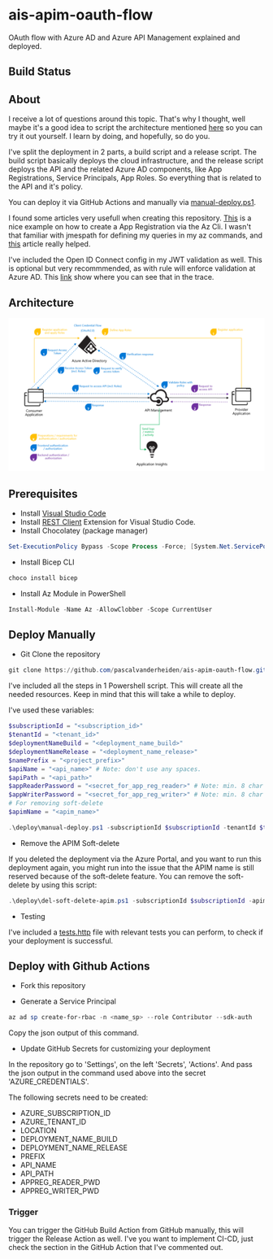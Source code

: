 # ais-apim-oauth-flow
OAuth flow with Azure AD and Azure API Management explained and deployed.

## Build Status

## About

I receive a lot of questions around this topic. That's why I thought, well maybe it's a good idea to script the architecture mentioned [here](https://docs.microsoft.com/en-us/azure/api-management/api-management-howto-protect-backend-with-aad) so you can try it out yourself. I learn by doing, and hopefully, so do you.

I've split the deployment in 2 parts, a build script and a release script. The build script basically deploys the cloud infrastructure, and the release script deploys the API and the related Azure AD components, like App Registrations, Service Principals, App Roles. So everything that is related to the API and it's policy.

You can deploy it via GitHub Actions and manually via [manual-deploy.ps1](deploy/manual-deploy.ps1).

I found some articles very usefull when creating this repository. [This](https://docs.microsoft.com/en-us/azure/healthcare-apis/register-application-cli-rest) is a nice example on how to create a App Registration via the Az Cli.
I wasn't that familiar with jmespath for defining my queries in my az commands, and [this](https://www.azurecitadel.com/cli/jmespath/) article really helped.

I've included the Open ID Connect config in my JWT validation as well. This is optional but very recommmended, as with rule will enforce validation at Azure AD. This [link](https://techcommunity.microsoft.com/t5/azure-paas-blog/restricting-api-management-access-to-users-through-aad/ba-p/2116259) show where you can see that in the trace.

## Architecture

![ais-apim-oauth-flow](docs/images/arch.png)

## Prerequisites

* Install [Visual Studio Code](https://code.visualstudio.com/download)
* Install [REST Client](https://marketplace.visualstudio.com/items?itemName=humao.rest-client) Extension for Visual Studio Code.
* Install Chocolatey (package manager)

```ps1
Set-ExecutionPolicy Bypass -Scope Process -Force; [System.Net.ServicePointManager]::SecurityProtocol = [System.Net.ServicePointManager]::SecurityProtocol -bor 3072; iex ((New-Object System.Net.WebClient).DownloadString('https://community.chocolatey.org/install.ps1'))
```

* Install Bicep CLI

```ps1
choco install bicep
```

* Install Az Module in PowerShell

```ps1
Install-Module -Name Az -AllowClobber -Scope CurrentUser
```

## Deploy Manually

* Git Clone the repository

```ps1
git clone https://github.com/pascalvanderheiden/ais-apim-oauth-flow.git
```

I've included all the steps in 1 Powershell script. This will create all the needed resources. Keep in mind that this will take a while to deploy.

I've used these variables:

```ps1
$subscriptionId = "<subscription_id>"
$tenantId = "<tenant_id>"
$deploymentNameBuild = "<deployment_name_build>"
$deploymentNameRelease = "<deployment_name_release>"
$namePrefix = "<project_prefix>"
$apiName = "<api_name>" # Note: don't use any spaces.
$apiPath = "<api_path>"
$appReaderPassword = "<secret_for_app_reg_reader>" # Note: min. 8 char with capital,number,symbol.
$appWriterPassword = "<secret_for_app_reg_writer>" # Note: min. 8 char with capital,number,symbol.
# For removing soft-delete
$apimName = "<apim_name>"
```

```ps1
.\deploy\manual-deploy.ps1 -subscriptionId $subscriptionId -tenantId $tenantId -deploymentNameBuild $deploymentNameBuild -deploymentNameRelease $deploymentNameRelease -namePrefix $namePrefix -apiName $apiName -apiPath $apiPath -appReaderPassword $appReaderPassword -appWriterPassword $appWriterPassword
```

* Remove the APIM Soft-delete

If you deleted the deployment via the Azure Portal, and you want to run this deployment again, you might run into the issue that the APIM name is still reserved because of the soft-delete feature. You can remove the soft-delete by using this script:

```ps1
.\deploy\del-soft-delete-apim.ps1 -subscriptionId $subscriptionId -apimName $apimName
```

* Testing

I've included a [tests.http](tests.http) file with relevant tests you can perform, to check if your deployment is successful.

## Deploy with Github Actions

* Fork this repository

* Generate a Service Principal

```ps1
az ad sp create-for-rbac -n <name_sp> --role Contributor --sdk-auth
```

Copy the json output of this command.

* Update GitHub Secrets for customizing your deployment

In the repository go to 'Settings', on the left 'Secrets', 'Actions'.
And pass the json output in the command used above into the secret 'AZURE_CREDENTIALS'.

The following secrets need to be created:

* AZURE_SUBSCRIPTION_ID
* AZURE_TENANT_ID
* LOCATION
* DEPLOYMENT_NAME_BUILD
* DEPLOYMENT_NAME_RELEASE
* PREFIX
* API_NAME
* API_PATH
* APPREG_READER_PWD
* APPREG_WRITER_PWD

### Trigger

You can trigger the GitHub Build Action from GitHub manually, this will trigger the Release Action as well. I've you want to implement CI-CD, just check the section in the GitHub Action that I've commented out.